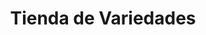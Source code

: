 ---
title: "Tienda de Variedades"
url: /ciudad-satelite/tienda-de-variedades-avenida-escalona-y-aguero-3/
shop: comodidad
---